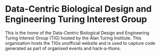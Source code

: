 # Data-Centric Biological Design and Engineering Turing Interest Group

This is the home of the Data-Centric Biological Design and Engineering Turing Interest Group (TIG) hosted by the Alan Turing Institute. This organisation hosts the TIGs unofficial website and is used to capture code generated as part of organised events and hack-a-thons.
